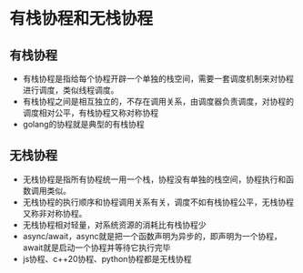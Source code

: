 # 有栈协程和无栈协程


## 有栈协程

- 有栈协程是指给每个协程开辟一个单独的栈空间，需要一套调度机制来对协程进行调度，类似线程调度。
- 有栈协程之间是相互独立的，不存在调用关系，由调度器负责调度，对协程的调度相对公平，有栈协程又称对称协程
- golang的协程就是典型的有栈协程

## 无栈协程

- 无栈协程是指所有协程统一用一个栈，协程没有单独的栈空间，协程执行和函数调用类似。
- 无栈协程的执行顺序和协程调用关系有关，调度不如有栈协程公平，无栈协程又称非对称协程。
- 无栈协程相对轻量，对系统资源的消耗比有栈协程少
- async/await，async就是把一个函数声明为异步的，即声明为一个协程，await就是启动一个协程并等待它执行完毕
- js协程、c++20协程、python协程都是无栈协程

